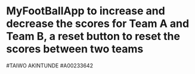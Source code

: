 # MyFootBallApp to increase and decrease the scores for Team A and Team B, a reset button to reset the scores between two teams
#TAIWO AKINTUNDE 
#A00233642
